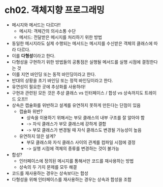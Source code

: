 # ch02. 객체지향 프로그래밍

- 메시지와 메서드는 다르다!!
    - 메시지: 객체간의 의사소통 수단
    - 메서드: 전달받은 메시지를 처리하기 위한 방법
- 동일한 메시지라도 실제 수행되는 메서드는 메시지를 수신받은 객체의 클래스에 따라 다르다.
- 이를 **다형성**이라고 한다.
- 다형성을 구현하기 위한 방법들의 공통점은 실행될 메서드를 실행 시점에 결정한다는 것
- 이를 지연 바인딩 또는 동적 바인딩이라고 한다.
- 반대의 상황을 초기 바인딩 또는 정적 바인딩이라고 한다.
- 유연성이 필요한 곳에 추상화를 사용하라!
- 구현과 관련된 모든 것은 추상 클래스 vs 인터페이스 / 합성 vs 상속까지도 트레이드 오프!!
- 상속은 캡슐화를 위반하고 설계를 유연하지 못하게 만든다는 단점이 있음
    - 캡슐화 위반?
        - 상속을 이용하기 위해서는 부모 클래스의 내부 구조를 잘 알아야 함
        - -> 자식 클래스가 부모 클래스에 강하게 결합
        - -> 부모 클래스가 변경될 때 자식 클래스도 변경될 가능성이 높음
    - 유연하지 않은 설계?
        - 부모 클래스와 자식 클래스 사이의 관계를 컴파일 시점에 결정
        - -> 실행 시점에 객체의 종류를 변경하는 것이 불가능
- 합성?
    - 인터페이스에 정의된 메시지를 통해서만 코드를 재사용하는 방법
    - 상속의 두 가지 문제를 모두 해결
- 코드를 재사용하는 경우는 상속보다는 합성
- 다형성을 위해 인터페이스를 재사용하는 경우는 상속과 합성을 조합
